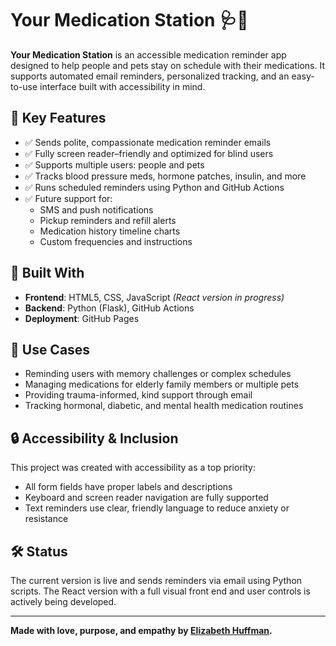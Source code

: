 # Your Medication Station 🩺💊

**Your Medication Station** is an accessible medication reminder app designed to help people and pets stay on schedule with their medications. It supports automated email reminders, personalized tracking, and an easy-to-use interface built with accessibility in mind.

## 🌟 Key Features

- ✅ Sends polite, compassionate medication reminder emails
- ✅ Fully screen reader–friendly and optimized for blind users
- ✅ Supports multiple users: people and pets
- ✅ Tracks blood pressure meds, hormone patches, insulin, and more
- ✅ Runs scheduled reminders using Python and GitHub Actions
- ✅ Future support for:
  - SMS and push notifications
  - Pickup reminders and refill alerts
  - Medication history timeline charts
  - Custom frequencies and instructions

## 🧠 Built With

- **Frontend**: HTML5, CSS, JavaScript *(React version in progress)*
- **Backend**: Python (Flask), GitHub Actions
- **Deployment**: GitHub Pages

## 🐾 Use Cases

- Reminding users with memory challenges or complex schedules
- Managing medications for elderly family members or multiple pets
- Providing trauma-informed, kind support through email
- Tracking hormonal, diabetic, and mental health medication routines

## 🔒 Accessibility & Inclusion

This project was created with accessibility as a top priority:
- All form fields have proper labels and descriptions
- Keyboard and screen reader navigation are fully supported
- Text reminders use clear, friendly language to reduce anxiety or resistance

## 🛠 Status

The current version is live and sends reminders via email using Python scripts. The React version with a full visual front end and user controls is actively being developed.

---

**Made with love, purpose, and empathy by [Elizabeth Huffman](https://github.com/EHuffman1706).**
